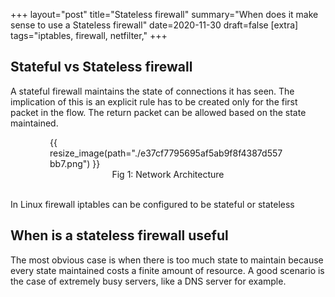 +++
layout="post"
title="Stateless firewall"
summary="When does it make sense to use a Stateless firewall"
date=2020-11-30
draft=false
[extra]
tags="iptables, firewall, netfilter,"
+++

## Stateful vs Stateless firewall

<!-- more -->

A stateful firewall maintains the state of connections it has seen. The implication of this is an explicit rule has to be created only for the first packet in the flow. The return packet can be allowed based on the state maintained.

<figure style="width:75%;margin:auto;">
    {{ resize_image(path="./e37cf7795695af5ab9f8f4387d557bb7.png") }}
<figcaption style="text-align:center;">Fig 1: Network Architecture</figcaption>
<br/>
</figure>

In Linux firewall iptables can be configured to be stateful or stateless


## When is a stateless firewall useful

The most obvious case is when there is too much state to maintain because every state maintained costs a finite amount of resource.
A good scenario is the case of extremely busy servers, like a DNS server for example.
